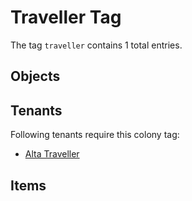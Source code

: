 # Traveller Tag

The tag `traveller` contains 1 total entries.

## Objects

## Tenants

Following tenants require this colony tag:

- [Alta Traveller](https://ceterai.github.io/MyEnternia/Wiki/AltaTraveller)

## Items
